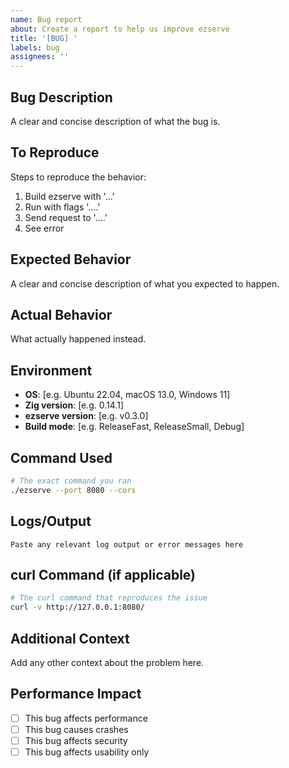 ```yaml
---
name: Bug report
about: Create a report to help us improve ezserve
title: '[BUG] '
labels: bug
assignees: ''
---
```


## Bug Description
A clear and concise description of what the bug is.

## To Reproduce
Steps to reproduce the behavior:
1. Build ezserve with '...'
2. Run with flags '....'
3. Send request to '....'
4. See error

## Expected Behavior
A clear and concise description of what you expected to happen.

## Actual Behavior
What actually happened instead.

## Environment
- **OS**: [e.g. Ubuntu 22.04, macOS 13.0, Windows 11]
- **Zig version**: [e.g. 0.14.1]
- **ezserve version**: [e.g. v0.3.0]
- **Build mode**: [e.g. ReleaseFast, ReleaseSmall, Debug]

## Command Used
```bash
# The exact command you ran
./ezserve --port 8080 --cors
```

## Logs/Output
```
Paste any relevant log output or error messages here
```

## curl Command (if applicable)
```bash
# The curl command that reproduces the issue
curl -v http://127.0.0.1:8080/
```

## Additional Context
Add any other context about the problem here.

## Performance Impact
- [ ] This bug affects performance
- [ ] This bug causes crashes
- [ ] This bug affects security
- [ ] This bug affects usability only